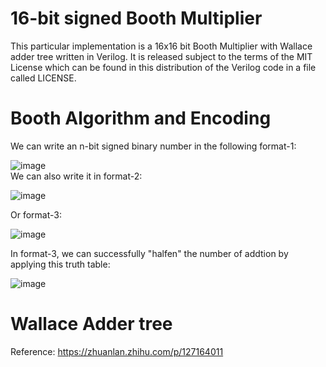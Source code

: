 # 16-bit signed Booth Multiplier
This particular implementation is a 16x16 bit Booth Multiplier with Wallace adder tree written in Verilog. It is released subject to the terms of the MIT License which can be found in this distribution of the Verilog code in a file called LICENSE.

# Booth Algorithm and Encoding
We can write an n-bit signed binary number in the following format-1:   
  
![image](https://github.com/salzhang/16-bit-signed-Booth-Multiplier/assets/157662799/9fd97113-2bf5-435b-9d5e-a1e3cd3bc38e)  
We can also write it in format-2:  
  
![image](https://github.com/salzhang/16-bit-signed-Booth-Multiplier/assets/157662799/5ef45efc-8915-45bb-a316-cfeeb2d00de6)  

Or format-3:  

![image](https://github.com/salzhang/16-bit-signed-Booth-Multiplier/assets/157662799/dee7b2f0-33e9-4c9a-b264-1dff5665c83b)

In format-3, we can successfully "halfen" the number of addtion by applying this truth table:

![image](https://github.com/salzhang/16-bit-signed-Booth-Multiplier/assets/157662799/60096494-f701-4692-8ab3-45a15aedbe95)  



# Wallace Adder tree

Reference: https://zhuanlan.zhihu.com/p/127164011
